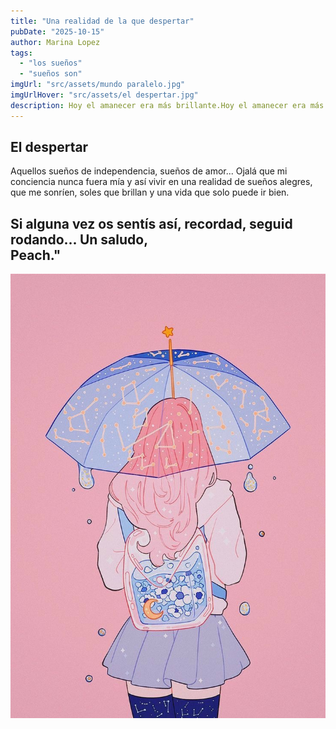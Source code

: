 ```yaml
---
title: "Una realidad de la que despertar"
pubDate: "2025-10-15"
author: Marina Lopez
tags:
  - "los sueños"
  - "sueños son"
imgUrl: "src/assets/mundo paralelo.jpg"
imgUrlHover: "src/assets/el despertar.jpg"
description: Hoy el amanecer era más brillante.Hoy el amanecer era más brillante.Como si quisiera decirme que todo va a ir bien. Antes de poder disfrutar de la sensación de un día sonriente, me di cuenta de que solo habían sido sueños, sueños que ya pasaron. La conciencia al despertar desgraciadamente volvía a ser mía. 
---
```


## El despertar
Aquellos sueños de independencia, sueños de amor... Ojalá que mi conciencia nunca fuera mía y así vivir en una realidad de sueños alegres, que me sonríen, soles que brillan y una vida que solo puede ir bien.  

Si alguna vez os sentís así, recordad, seguid rodando... Un saludo,    
Peach."
---

![Ilustración Peach](src/assets/Peach.jpg)
